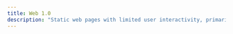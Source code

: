 ```yaml
---
title: Web 1.0
description: "Static web pages with limited user interactivity, primarily focused on information retrieval rather than collaborative content creation, perceived as the early stage of the World Wide Web"
---
```

